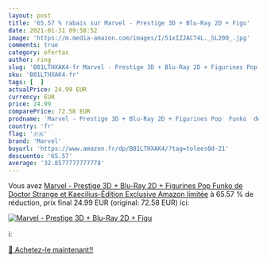 ```yaml
---
layout: post
title: '65.57 % rabais sur Marvel - Prestige 3D + Blu-Ray 2D + Figu'
date: 2021-01-31 09:58:52
image: 'https://m.media-amazon.com/images/I/51xIZJAC74L._SL200_.jpg'
comments: true
category: ofertas
author: ring
slug: 'B01LTHXAK4-fr Marvel - Prestige 3D + Blu-Ray 2D + Figurines Pop Funko de...'
sku: 'B01LTHXAK4-fr'
tags: [  ]
actualPrice: 24.99 EUR
currency: EUR
price: 24.99
comparePrice: 72.58 EUR
prodname: 'Marvel - Prestige 3D + Blu-Ray 2D + Figurines Pop  Funko  de Doctor Strange et Kaecilius-Édition Exclusive Amazon limitée'
country: 'fr'
flag: '🇫🇷'
brand: 'Marvel'
buyurl: 'https://www.amazon.fr/dp/B01LTHXAK4/?tag=tolees0d-21'
descuento: '65.57'
average: '32.8577777777778'
---
```


Vous avez [Marvel - Prestige 3D + Blu-Ray 2D + Figurines Pop  Funko  de Doctor Strange et Kaecilius-Édition Exclusive Amazon limitée](https://www.amazon.fr/dp/B01LTHXAK4/?tag=tolees0d-21)  à  65.57 % de réduction, prix final  24.99 EUR (original: 72.58 EUR) ici:

[![Marvel - Prestige 3D + Blu-Ray 2D + Figu](https://m.media-amazon.com/images/I/51xIZJAC74L._SL200_.jpg)](https://www.amazon.fr/dp/B01LTHXAK4/?tag=tolees0d-21)

ℹ️:


[🛒 Achetez-le maintenant!!](https://www.amazon.fr/dp/B01LTHXAK4/?tag=tolees0d-21)
